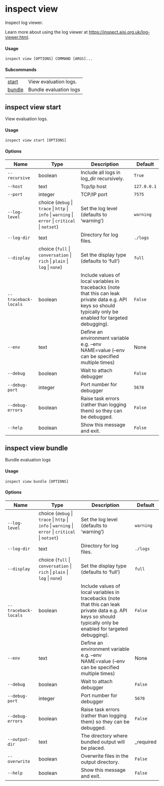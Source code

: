 # inspect view


Inspect log viewer.

Learn more about using the log viewer at
<https://inspect.aisi.org.uk/log-viewer.html>.

#### Usage

``` text
inspect view [OPTIONS] COMMAND [ARGS]...
```

#### Subcommands

|                                |                        |
|--------------------------------|------------------------|
| [start](#inspect-view-start)   | View evaluation logs.  |
| [bundle](#inspect-view-bundle) | Bundle evaluation logs |

## inspect view start

View evaluation logs.

#### Usage

``` text
inspect view start [OPTIONS]
```

#### Options

| Name | Type | Description | Default |
|----|----|----|----|
| `--recursive` | boolean | Include all logs in log_dir recursively. | `True` |
| `--host` | text | Tcp/Ip host | `127.0.0.1` |
| `--port` | integer | TCP/IP port | `7575` |
| `--log-level` | choice (`debug` \| `trace` \| `http` \| `info` \| `warning` \| `error` \| `critical` \| `notset`) | Set the log level (defaults to ‘warning’) | `warning` |
| `--log-dir` | text | Directory for log files. | `./logs` |
| `--display` | choice (`full` \| `conversation` \| `rich` \| `plain` \| `log` \| `none`) | Set the display type (defaults to ‘full’) | `full` |
| `--traceback-locals` | boolean | Include values of local variables in tracebacks (note that this can leak private data e.g. API keys so should typically only be enabled for targeted debugging). | `False` |
| `--env` | text | Define an environment variable e.g. –env NAME=value (–env can be specified multiple times) | None |
| `--debug` | boolean | Wait to attach debugger | `False` |
| `--debug-port` | integer | Port number for debugger | `5678` |
| `--debug-errors` | boolean | Raise task errors (rather than logging them) so they can be debugged. | `False` |
| `--help` | boolean | Show this message and exit. | `False` |

## inspect view bundle

Bundle evaluation logs

#### Usage

``` text
inspect view bundle [OPTIONS]
```

#### Options

| Name | Type | Description | Default |
|----|----|----|----|
| `--log-level` | choice (`debug` \| `trace` \| `http` \| `info` \| `warning` \| `error` \| `critical` \| `notset`) | Set the log level (defaults to ‘warning’) | `warning` |
| `--log-dir` | text | Directory for log files. | `./logs` |
| `--display` | choice (`full` \| `conversation` \| `rich` \| `plain` \| `log` \| `none`) | Set the display type (defaults to ‘full’) | `full` |
| `--traceback-locals` | boolean | Include values of local variables in tracebacks (note that this can leak private data e.g. API keys so should typically only be enabled for targeted debugging). | `False` |
| `--env` | text | Define an environment variable e.g. –env NAME=value (–env can be specified multiple times) | None |
| `--debug` | boolean | Wait to attach debugger | `False` |
| `--debug-port` | integer | Port number for debugger | `5678` |
| `--debug-errors` | boolean | Raise task errors (rather than logging them) so they can be debugged. | `False` |
| `--output-dir` | text | The directory where bundled output will be placed. | \_required |
| `--overwrite` | boolean | Overwrite files in the output directory. | `False` |
| `--help` | boolean | Show this message and exit. | `False` |
